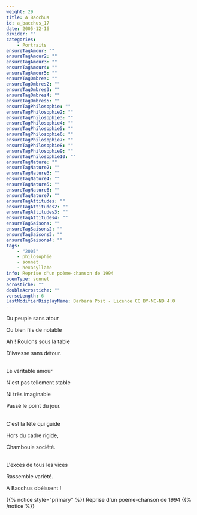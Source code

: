 ```yaml
---
weight: 29
title: A Bacchus
id: a_bacchus_17
date: 2005-12-16
divider: ""
categories:
    - Portraits
ensureTagAmour: ""
ensureTagAmour2: ""
ensureTagAmour3: ""
ensureTagAmour4: ""
ensureTagAmour5: ""
ensureTagOmbres: ""
ensureTagOmbres2: ""
ensureTagOmbres3: ""
ensureTagOmbres4: ""
ensureTagOmbres5: ""
ensureTagPhilosophie: ""
ensureTagPhilosophie2: ""
ensureTagPhilosophie3: ""
ensureTagPhilosophie4: ""
ensureTagPhilosophie5: ""
ensureTagPhilosophie6: ""
ensureTagPhilosophie7: ""
ensureTagPhilosophie8: ""
ensureTagPhilosophie9: ""
ensureTagPhilosophie10: ""
ensureTagNature: ""
ensureTagNature2: ""
ensureTagNature3: ""
ensureTagNature4: ""
ensureTagNature5: ""
ensureTagNature6: ""
ensureTagNature7: ""
ensureTagAttitudes: ""
ensureTagAttitudes2: ""
ensureTagAttitudes3: ""
ensureTagAttitudes4: ""
ensureTagSaisons: ""
ensureTagSaisons2: ""
ensureTagSaisons3: ""
ensureTagSaisons4: ""
tags:
    - "2005"
    - philosophie
    - sonnet
    - hexasyllabe
info: Reprise d'un poème-chanson de 1994
poemType: sonnet
acrostiche: ""
doubleAcrostiche: ""
verseLength: 6
LastModifierDisplayName: Barbara Post - Licence CC BY-NC-ND 4.0
---
```

Du peuple sans atour

Ou bien fils de notable

Ah ! Roulons sous la table

D'ivresse sans détour.

 \
Le véritable amour

N'est pas tellement stable

Ni très imaginable

Passé le point du jour.

 \
C'est la fête qui guide

Hors du cadre rigide,

Chamboule société.

 \
L'excès de tous les vices

Rassemble variété.

A Bacchus obéissent !

<!-- FM:Snippet:Start data:{"id":"_simpleNotice","fields":[{"name":"content","value":"Reprise d'un poème-chanson de 1994"}]} -->
{{% notice style="primary" %}}
Reprise d'un poème-chanson de 1994
{{% /notice %}}
<!-- FM:Snippet:End -->